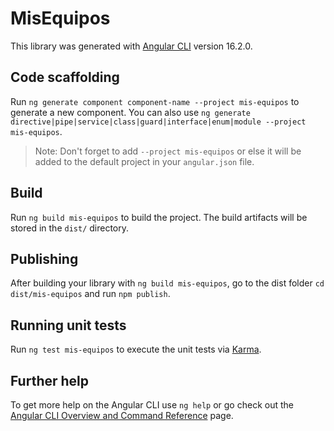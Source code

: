 # MisEquipos

This library was generated with [Angular CLI](https://github.com/angular/angular-cli) version 16.2.0.

## Code scaffolding

Run `ng generate component component-name --project mis-equipos` to generate a new component. You can also use `ng generate directive|pipe|service|class|guard|interface|enum|module --project mis-equipos`.
> Note: Don't forget to add `--project mis-equipos` or else it will be added to the default project in your `angular.json` file. 

## Build

Run `ng build mis-equipos` to build the project. The build artifacts will be stored in the `dist/` directory.

## Publishing

After building your library with `ng build mis-equipos`, go to the dist folder `cd dist/mis-equipos` and run `npm publish`.

## Running unit tests

Run `ng test mis-equipos` to execute the unit tests via [Karma](https://karma-runner.github.io).

## Further help

To get more help on the Angular CLI use `ng help` or go check out the [Angular CLI Overview and Command Reference](https://angular.io/cli) page.
